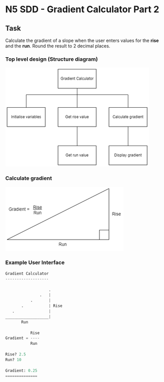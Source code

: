 # N5 SDD - Gradient Calculator Part 2


## Task

Calculate the gradient of a slope when the user enters values for the **rise** and the **run**.  Round the result to 2 decimal places.


### Top level design (Structure diagram)

![Structure diagram](assets/sd1.png)


### Calculate gradient

![Gradient calculation](assets/diagram.png)


### Example User Interface

``` python
Gradient Calculator
-------------------

                   .
               .   |
           .       |
       .           | Rise
   .               |
___________________|
       Run

           Rise
Gradient = ----
           Run

Rise? 2.5
Run? 10

Gradient: 0.25
==============
```
